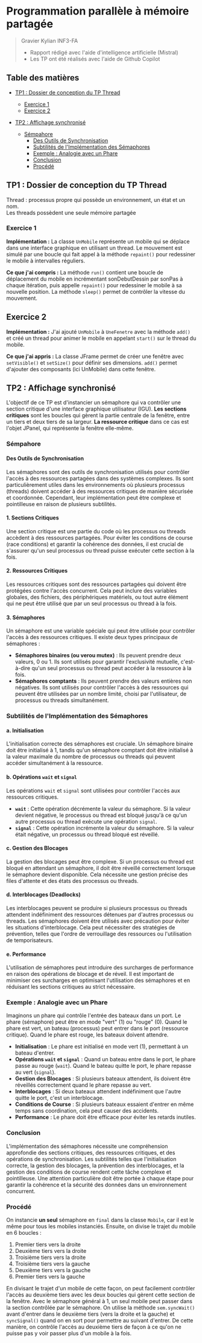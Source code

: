 # Programmation parallèle à mémoire partagée

> Gravier Kylian INF3-FA
> - Rapport rédigé avec l'aide d'intelligence artificielle (Mistral)
> - Les TP ont été réalisés avec l'aide de Github Copilot


## Table des matières

- [TP1 : Dossier de conception du TP Thread](#tp1--dossier-de-conception-du-tp-thread)
    - [Exercice 1](#exercice-1)
    - [Exercice 2](#exercice-2)

- [TP2 : Affichage synchronisé](#tp2--affichage-synchronisé)
    - [Sémpahore](#sémpahore)
        - [Des Outils de Synchronisation](#des-outils-de-synchronisation)
        - [Subtilités de l'Implémentation des Sémaphores](#subtilités-de-limplémentation-des-sémaphores)
        - [Exemple : Analogie avec un Phare](#exemple--analogie-avec-un-phare)
        - [Conclusion](#conclusion)
        - [Procédé](#procédé)

## TP1 : Dossier de conception du TP Thread

Thread : processus propre qui possède un environnement, un état et un nom.  
Les threads possèdent une seule mémoire partagée

### Exercice 1

**Implémentation :**
La classe `UnMobile` représente un mobile qui se déplace dans une interface graphique en utilisant un thread. Le mouvement est simulé par une boucle qui fait appel à la méthode `repaint()` pour redessiner le mobile à intervalles réguliers.

**Ce que j'ai compris :**
La méthode `run()` contient une boucle de déplacement du mobile en incrémentant sonDebutDessin par sonPas à chaque itération, puis appelle `repaint()` pour redessiner le mobile à sa nouvelle position. La méthode `sleep()` permet de contrôler la vitesse du mouvement.

## Exercice 2

**Implémentation :**
J'ai ajouté `UnMobile` à `UneFenetre` avec la méthode `add()` et créé un thread pour animer le mobile en appelant `start()` sur le thread du mobile.

**Ce que j'ai appris :**
La classe JFrame permet de créer une fenêtre avec `setVisible()` et `setSize()` pour définir ses dimensions. `add()` permet d'ajouter des composants (ici UnMobile) dans cette fenêtre.


## TP2 : Affichage synchronisé

L'objectif de ce TP est d'instancier un sémaphore qui va contrôler une section critique d'une interface graphique utilisateur (IGU). 
**Les sections critiques** sont les boucles qui gèrent la partie centrale de la fenêtre, entre un tiers et deux tiers de sa largeur. 
**La ressource critique** dans ce cas est l'objet JPanel, qui représente la fenêtre elle-même.

### Sémpahore

#### Des Outils de Synchronisation

Les sémaphores sont des outils de synchronisation utilisés pour contrôler l'accès à des ressources partagées dans des systèmes complexes. Ils sont particulièrement utiles dans les environnements où plusieurs processus (threads) doivent accéder à des ressources critiques de manière sécurisée et coordonnée. Cependant, leur implémentation peut être complexe et pointilleuse en raison de plusieurs subtilités.

#### 1. **Sections Critiques**
Une section critique est une partie du code où les processus ou threads accèdent à des ressources partagées. Pour éviter les conditions de course (race conditions) et garantir la cohérence des données, il est crucial de s'assurer qu'un seul processus ou thread puisse exécuter cette section à la fois.

#### 2. **Ressources Critiques**
Les ressources critiques sont des ressources partagées qui doivent être protégées contre l'accès concurrent. Cela peut inclure des variables globales, des fichiers, des périphériques matériels, ou tout autre élément qui ne peut être utilisé que par un seul processus ou thread à la fois.

#### 3. **Sémaphores**
Un sémaphore est une variable spéciale qui peut être utilisée pour contrôler l'accès à des ressources critiques. Il existe deux types principaux de sémaphores :

- **Sémaphores binaires (ou verou mutex)** : Ils peuvent prendre deux valeurs, 0 ou 1. Ils sont utilisés pour garantir l'exclusivité mutuelle, c'est-à-dire qu'un seul processus ou thread peut accéder à la ressource à la fois.
- **Sémaphores comptants** : Ils peuvent prendre des valeurs entières non négatives. Ils sont utilisés pour contrôler l'accès à des ressources qui peuvent être utilisées par un nombre limité, choisi par l'utilisateur, de processus ou threads simultanément.

### Subtilités de l'Implémentation des Sémaphores

#### a. **Initialisation**
L'initialisation correcte des sémaphores est cruciale. Un sémaphore binaire doit être initialisé à 1, tandis qu'un sémaphore comptant doit être initialisé à la valeur maximale du nombre de processus ou threads qui peuvent accéder simultanément à la ressource.

#### b. **Opérations `wait` et `signal`**
Les opérations `wait` et `signal` sont utilisées pour contrôler l'accès aux ressources critiques.

- **`wait`** : Cette opération décrémente la valeur du sémaphore. Si la valeur devient négative, le processus ou thread est bloqué jusqu'à ce qu'un autre processus ou thread exécute une opération `signal`.
- **`signal`** : Cette opération incrémente la valeur du sémaphore. Si la valeur était négative, un processus ou thread bloqué est réveillé.

#### c. **Gestion des Blocages**
La gestion des blocages peut être complexe. Si un processus ou thread est bloqué en attendant un sémaphore, il doit être réveillé correctement lorsque le sémaphore devient disponible. Cela nécessite une gestion précise des files d'attente et des états des processus ou threads.

#### d. **Interblocages (Deadlocks)**
Les interblocages peuvent se produire si plusieurs processus ou threads attendent indéfiniment des ressources détenues par d'autres processus ou threads. Les sémaphores doivent être utilisés avec précaution pour éviter les situations d'interblocage. Cela peut nécessiter des stratégies de prévention, telles que l'ordre de verrouillage des ressources ou l'utilisation de temporisateurs.

#### e. **Performance**
L'utilisation de sémaphores peut introduire des surcharges de performance en raison des opérations de blocage et de réveil. Il est important de minimiser ces surcharges en optimisant l'utilisation des sémaphores et en réduisant les sections critiques au strict nécessaire.

### Exemple : Analogie avec un Phare
Imaginons un phare qui contrôle l'entrée des bateaux dans un port. Le phare (sémaphore) peut être en mode "vert" (1) ou "rouge" (0). Quand le phare est vert, un bateau (processus) peut entrer dans le port (ressource critique). Quand le phare est rouge, les bateaux doivent attendre.

- **Initialisation** : Le phare est initialisé en mode vert (1), permettant à un bateau d'entrer.
- **Opérations `wait` et `signal`** : Quand un bateau entre dans le port, le phare passe au rouge (`wait`). Quand le bateau quitte le port, le phare repasse au vert (`signal`).
- **Gestion des Blocages** : Si plusieurs bateaux attendent, ils doivent être réveillés correctement quand le phare repasse au vert.
- **Interblocages** : Si deux bateaux attendent indéfiniment que l'autre quitte le port, c'est un interblocage.
- **Conditions de Course** : Si plusieurs bateaux essaient d'entrer en même temps sans coordination, cela peut causer des accidents.
- **Performance** : Le phare doit être efficace pour éviter les retards inutiles.

### Conclusion
L'implémentation des sémaphores nécessite une compréhension approfondie des sections critiques, des ressources critiques, et des opérations de synchronisation. Les subtilités telles que l'initialisation correcte, la gestion des blocages, la prévention des interblocages, et la gestion des conditions de course rendent cette tâche complexe et pointilleuse. Une attention particulière doit être portée à chaque étape pour garantir la cohérence et la sécurité des données dans un environnement concurrent.

### Procédé

On instancie **un seul** sémaphore en `final` dans la classe `Mobile`, car il est le même pour tous les mobiles instanciés. Ensuite, on divise le trajet du mobile en 6 boucles :

1. Premier tiers vers la droite
2. Deuxième tiers vers la droite
3. Troisième tiers vers la droite
4. Troisième tiers vers la gauche
5. Deuxième tiers vers la gauche
6. Premier tiers vers la gauche

En divisant le trajet d'un mobile de cette façon, on peut facilement contrôler l'accès au deuxième tiers avec les deux boucles qui gèrent cette section de la fenêtre. Avec le sémaphore général à 1, un seul mobile peut passer dans la section contrôlée par le sémaphore. On utilise la méthode `sem.syncWait()` avant d'entrer dans le deuxième tiers (vers la droite et la gauche) et `syncSignal()` quand on en sort pour permettre au suivant d'entrer. De cette manière, on contrôle l'accès au deuxième tiers de façon à ce qu'on ne puisse pas y voir passer plus d'un mobile à la fois.

